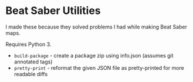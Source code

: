 # Beat Saber Utilities

I made these because they solved problems I had while making Beat Saber maps.

Requires Python 3.

* `build-package` - create a package zip using info.json (assumes git annotated tags)
* `pretty-print` - reformat the given JSON file as pretty-printed for more readable diffs
